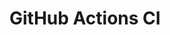 # GitHub Actions CI































































































































































































































































































































































































































































































































































































































































































































































































































































































































































































































































































































































































































































































































































































































































































































































































































































































































































































































































































































































































































































































































































































































































































































































































































































































































































































































































































































































































































































































































































































































































































































































































